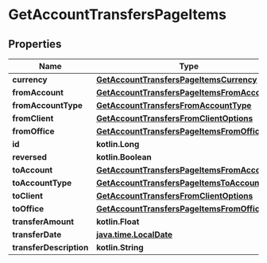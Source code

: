 
# GetAccountTransfersPageItems

## Properties
| Name | Type | Description | Notes |
| ------------ | ------------- | ------------- | ------------- |
| **currency** | [**GetAccountTransfersPageItemsCurrency**](GetAccountTransfersPageItemsCurrency.md) |  |  [optional] |
| **fromAccount** | [**GetAccountTransfersPageItemsFromAccount**](GetAccountTransfersPageItemsFromAccount.md) |  |  [optional] |
| **fromAccountType** | [**GetAccountTransfersFromAccountType**](GetAccountTransfersFromAccountType.md) |  |  [optional] |
| **fromClient** | [**GetAccountTransfersFromClientOptions**](GetAccountTransfersFromClientOptions.md) |  |  [optional] |
| **fromOffice** | [**GetAccountTransfersPageItemsFromOffice**](GetAccountTransfersPageItemsFromOffice.md) |  |  [optional] |
| **id** | **kotlin.Long** |  |  [optional] |
| **reversed** | **kotlin.Boolean** |  |  [optional] |
| **toAccount** | [**GetAccountTransfersPageItemsFromAccount**](GetAccountTransfersPageItemsFromAccount.md) |  |  [optional] |
| **toAccountType** | [**GetAccountTransfersPageItemsToAccountType**](GetAccountTransfersPageItemsToAccountType.md) |  |  [optional] |
| **toClient** | [**GetAccountTransfersFromClientOptions**](GetAccountTransfersFromClientOptions.md) |  |  [optional] |
| **toOffice** | [**GetAccountTransfersPageItemsFromOffice**](GetAccountTransfersPageItemsFromOffice.md) |  |  [optional] |
| **transferAmount** | **kotlin.Float** |  |  [optional] |
| **transferDate** | [**java.time.LocalDate**](java.time.LocalDate.md) |  |  [optional] |
| **transferDescription** | **kotlin.String** |  |  [optional] |



